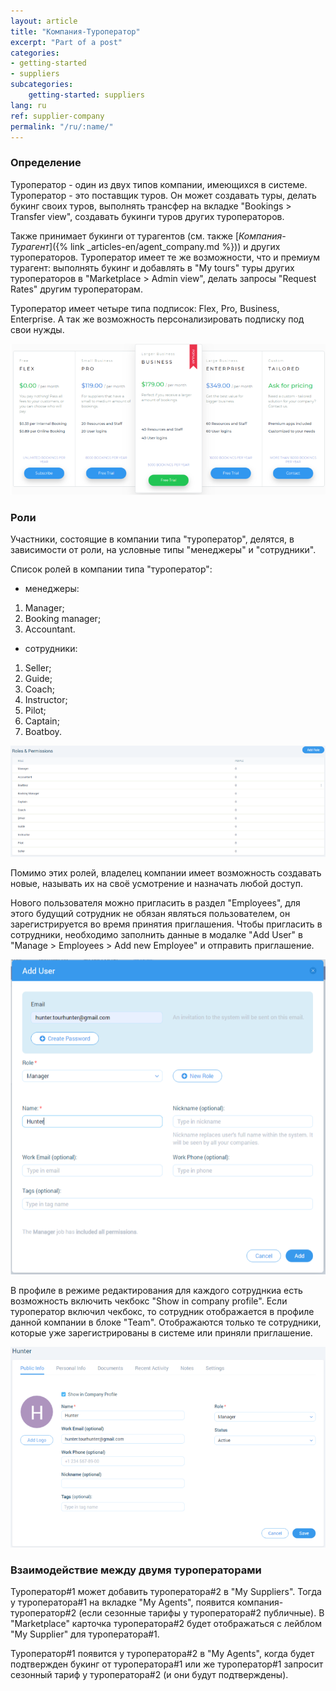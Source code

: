```yaml
---
layout: article
title: "Компания-Туроператор"
excerpt: "Part of a post"
categories: 
- getting-started
- suppliers
subcategories:
    getting-started: suppliers
lang: ru
ref: supplier-company
permalink: "/ru/:name/"
---
```


### **Определение**

Туроператор - один из двух типов компании, имеющихся в системе. Туроператор - это поставщик туров. Он может создавать туры, делать букинг своих туров, выполнять трансфер на вкладке "Bookings > Transfer view", создавать букинги туров других туроператоров.

Также принимает букинги от турагентов (см. также [*Компания-Турагент*]({% link _articles-en/agent_company.md %})) и других туроператоров. Туроператор имеет те же возможности, что и премиум турагент: выполнять букинг и добавлять в "My tours" туры других туроператоров в "Marketplace > Admin view", делать запросы "Request Rates" другим туроператорам.

Туроператор имеет четыре типа подписок: Flex, Pro, Business, Enterprise. А так же возможность персонализировать подписку под свои нужды.

![Supplier's subscription](/assets/images/supplier_company1.png)

### **Роли**

Участники, состоящие в компании типа "туроператор", делятся, в зависимости от роли, на условные типы "менеджеры" и "сотрудники".

Список ролей в компании типа "туроператор":

- менеджеры:
1. Manager;
2. Booking manager;
3. Accountant.

- сотрудники:
1. Seller;
2. Guide;
3. Coach;
4. Instructor;
5. Pilot;
6. Captain;
7. Boatboy.

![Supplier's subscription](/assets/images/supplier_company2.png)

Помимо этих ролей, владелец компании имеет возможность создавать новые, называть их на своё усмотрение и назначать любой доступ.

Нового пользователя можно пригласить в раздел "Employees", для этого будущий сотрудник не обязан являться пользователем, он зарегистрируется во время принятия приглашения. Чтобы пригласить в сотрудники, необходимо заполнить данные в модалке "Add User" в "Manage > Employees > Add new Employee" и отправить приглашение.

![Agent's subscription](/assets/images/agent_company3.png)

В профиле в режиме редактирования для каждого сотруднкиа есть возможность включить чекбокс "Show in company profile". Если туроператор включил чекбокс, то сотрудник отображается в профиле данной компании в блоке "Team". Отображаются только те сотрудники, которые уже зарегистрированы в системе или приняли приглашение.

![Agent's subscription](/assets/images/agent_company4.png)

### **Взаимодействие между двумя туроператорами**

Туроператор#1 может добавить туроператора#2 в "My Suppliers". Тогда у туроператора#1 на вкладке "My Agents", появится компания-туроператор#2 (если сезонные тарифы у туроператора#2 публичные). В "Marketplace" карточка туроператора#2 будет отображаться с лейблом "My Supplier" для туроператора#1.

Туроператор#1 появится у туроператора#2 в "My Agents", когда будет подтвержден букинг от туроператора#1 или же туроператор#1 запросит сезонный тариф у туроператора#2 (и они будут подтверждены).